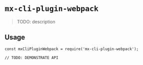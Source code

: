# `mx-cli-plugin-webpack`

> TODO: description

## Usage

```
const mxCliPluginWebpack = require('mx-cli-plugin-webpack');

// TODO: DEMONSTRATE API
```
